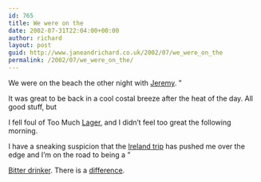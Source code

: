```yaml
---
id: 765
title: We were on the
date: 2002-07-31T22:04:00+00:00
author: richard
layout: post
guid: http://www.janeandrichard.co.uk/2002/07/we_were_on_the
permalink: /2002/07/we_were_on_the/
---
```

We were on the beach the other night with [Jeremy](http://v1.janeandrichard.co.uk/photos/GoodFridayBikeRide/img_1546_640/). &#8221;
  
It was great to be back in a cool costal breeze after the heat of the day. All good stuff, but
  
I fell foul of Too Much [Lager](http://www.dictionary.com/search?q=lager), and I didn&#8217;t feel too great the following morning.
  
I have a sneaking suspicion that the [Ireland trip](http://v1.janeandrichard.co.uk/travel/Ireland2002/index.html) has pushed me over the edge and I&#8217;m on the road to being a &#8221;
  
[Bitter drinker](http://www.beerhunter.com/styles/bitter.html). There is a [difference](http://www.realbeer.co.nz/library/authors/keast-r/alevslager.html).